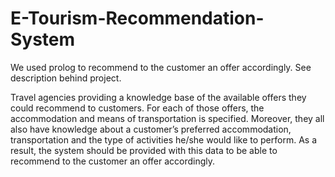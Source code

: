 # E-Tourism-Recommendation-System

We used prolog to recommend to the customer an offer accordingly. See description behind project.

Travel agencies providing a knowledge base of the available offers they could recommend to customers. For
each of those offers, the accommodation and means of transportation is specified. Moreover, they all also
have knowledge about a customer’s preferred accommodation, transportation and the type of activities
he/she would like to perform. As a result, the system should be provided with this data to be able to
recommend to the customer an offer accordingly.
